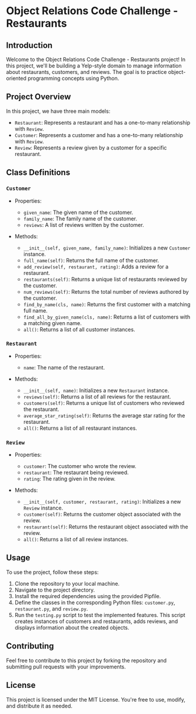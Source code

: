 # Object Relations Code Challenge - Restaurants

## Introduction

Welcome to the Object Relations Code Challenge - Restaurants project! In this project, we'll be building a Yelp-style domain to manage information about restaurants, customers, and reviews. The goal is to practice object-oriented programming concepts using Python.

## Project Overview

In this project, we have three main models:

- `Restaurant`: Represents a restaurant and has a one-to-many relationship with `Review`.
- `Customer`: Represents a customer and has a one-to-many relationship with `Review`.
- `Review`: Represents a review given by a customer for a specific restaurant.

## Class Definitions

### `Customer`

- Properties:
  - `given_name`: The given name of the customer.
  - `family_name`: The family name of the customer.
  - `reviews`: A list of reviews written by the customer.
  
- Methods:
  - `__init__(self, given_name, family_name)`: Initializes a new `Customer` instance.
  - `full_name(self)`: Returns the full name of the customer.
  - `add_review(self, restaurant, rating)`: Adds a review for a restaurant.
  - `restaurants(self)`: Returns a unique list of restaurants reviewed by the customer.
  - `num_reviews(self)`: Returns the total number of reviews authored by the customer.
  - `find_by_name(cls, name)`: Returns the first customer with a matching full name.
  - `find_all_by_given_name(cls, name)`: Returns a list of customers with a matching given name.
  - `all()`: Returns a list of all customer instances.

### `Restaurant`

- Properties:
  - `name`: The name of the restaurant.
  
- Methods:
  - `__init__(self, name)`: Initializes a new `Restaurant` instance.
  - `reviews(self)`: Returns a list of all reviews for the restaurant.
  - `customers(self)`: Returns a unique list of customers who reviewed the restaurant.
  - `average_star_rating(self)`: Returns the average star rating for the restaurant.
  - `all()`: Returns a list of all restaurant instances.

### `Review`

- Properties:
  - `customer`: The customer who wrote the review.
  - `restaurant`: The restaurant being reviewed.
  - `rating`: The rating given in the review.
  
- Methods:
  - `__init__(self, customer, restaurant, rating)`: Initializes a new `Review` instance.
  - `customer(self)`: Returns the customer object associated with the review.
  - `restaurant(self)`: Returns the restaurant object associated with the review.
  - `all()`: Returns a list of all review instances.

## Usage

To use the project, follow these steps:

1. Clone the repository to your local machine.
2. Navigate to the project directory.
3. Install the required dependencies using the provided Pipfile.
4. Define the classes in the corresponding Python files: `customer.py`, `restaurant.py`, and `review.py`.
5. Run the `testing.py` script to test the implemented features. This script creates instances of customers and restaurants, adds reviews, and displays information about the created objects.

## Contributing

Feel free to contribute to this project by forking the repository and submitting pull requests with your improvements.

## License

This project is licensed under the MIT License. You're free to use, modify, and distribute it as needed.


